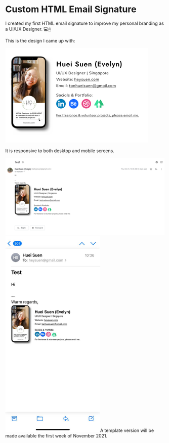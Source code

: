 # Custom HTML Email Signature 
I created my first HTML email signature to improve my personal branding as a UI/UX Designer. 💻🖱

This is the design I came up with:

![alt text](https://raw.githubusercontent.com/heysuen/UI-UX-Designer-HTML-Email-Signature-Behance-Dribbble-Linktree-Social-Icons/master/img/email%20signature%20design.png?token=ALFEIERUWQK3JVLMQY5LU53BP7KEM)

It is responsive to both desktop and mobile screens.

<img src="https://raw.githubusercontent.com/heysuen/UI-UX-Designer-HTML-Email-Signature-Behance-Dribbble-Linktree-Social-Icons/master/img/desktop%20email%20signature.png?token=ALFEIEW4SS33OWZWX7M43A3BP7KD6" width="600"> 
<img src="https://raw.githubusercontent.com/heysuen/UI-UX-Designer-HTML-Email-Signature-Behance-Dribbble-Linktree-Social-Icons/master/img/mobile%20email%20signature.png?token=ALFEIEX2A3FRRYNJUSWGZPDBP7KHK" width="300")

A template version will be made available the first week of November 2021.
